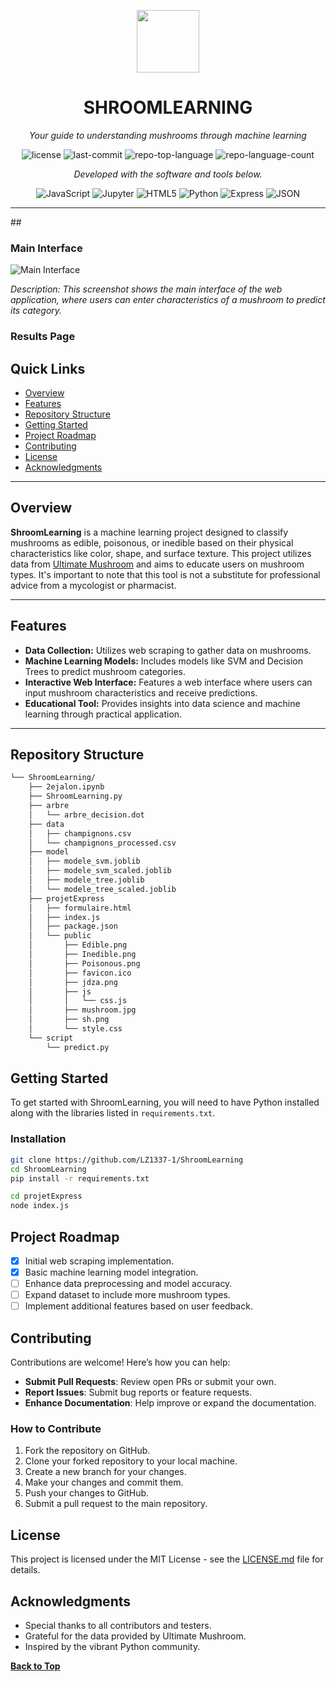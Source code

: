 <p align="center">
  <img src="https://cdn-icons-png.flaticon.com/512/6295/6295417.png" width="100" />
</p>
<p align="center">
    <h1 align="center">SHROOMLEARNING</h1>
</p>
<p align="center">
    <em>Your guide to understanding mushrooms through machine learning</em>
</p>
<p align="center">
	<img src="https://img.shields.io/github/license/LZ1337-1/ShroomLearning?style=flat&color=0080ff" alt="license">
	<img src="https://img.shields.io/github/last-commit/LZ1337-1/ShroomLearning?style=flat&logo=git&logoColor=white&color=0080ff" alt="last-commit">
	<img src="https://img.shields.io/github/languages/top/LZ1337-1/ShroomLearning?style=flat&color=0080ff" alt="repo-top-language">
	<img src="https://img.shields.io/github/languages/count/LZ1337-1/ShroomLearning?style=flat&color=0080ff" alt="repo-language-count">
<p>
<p align="center">
		<em>Developed with the software and tools below.</em>
</p>
<p align="center">
	<img src="https://img.shields.io/badge/JavaScript-F7DF1E.svg?style=flat&logo=JavaScript&logoColor=black" alt="JavaScript">
	<img src="https://img.shields.io/badge/Jupyter-F37626.svg?style=flat&logo=Jupyter&logoColor=white" alt="Jupyter">
	<img src="https://img.shields.io/badge/HTML5-E34F26.svg?style=flat&logo=HTML5&logoColor=white" alt="HTML5">
	<img src="https://img.shields.io/badge/Python-3776AB.svg?style=flat&logo=Python&logoColor=white" alt="Python">
	<img src="https://img.shields.io/badge/Express-000000.svg?style=flat&logo=Express&logoColor=white" alt="Express">
	<img src="https://img.shields.io/badge/JSON-000000.svg?style=flat&logo=JSON&logoColor=white" alt="JSON">
</p>
<hr>
##

### Main Interface

![Main Interface](image.png)

_Description: This screenshot shows the main interface of the web application, where users can enter characteristics of a mushroom to predict its category._

### Results Page

## Quick Links

- [Overview](#overview)
- [Features](#features)
- [Repository Structure](#repository-structure)
- [Getting Started](#getting-started)
- [Project Roadmap](#project-roadmap)
- [Contributing](#contributing)
- [License](#license)
- [Acknowledgments](#acknowledgments)

---

## Overview

**ShroomLearning** is a machine learning project designed to classify mushrooms as edible, poisonous, or inedible based on their physical characteristics like color, shape, and surface texture. This project utilizes data from [Ultimate Mushroom](https://ultimate-mushroom.com) and aims to educate users on mushroom types. It's important to note that this tool is not a substitute for professional advice from a mycologist or pharmacist.

---

## Features

- **Data Collection:** Utilizes web scraping to gather data on mushrooms.
- **Machine Learning Models:** Includes models like SVM and Decision Trees to predict mushroom categories.
- **Interactive Web Interface:** Features a web interface where users can input mushroom characteristics and receive predictions.
- **Educational Tool:** Provides insights into data science and machine learning through practical application.

---

##  Repository Structure

```sh
└── ShroomLearning/
    ├── 2ejalon.ipynb
    ├── ShroomLearning.py
    ├── arbre
    │   └── arbre_decision.dot
    ├── data
    │   ├── champignons.csv
    │   └── champignons_processed.csv
    ├── model
    │   ├── modele_svm.joblib
    │   ├── modele_svm_scaled.joblib
    │   ├── modele_tree.joblib
    │   └── modele_tree_scaled.joblib
    ├── projetExpress
    │   ├── formulaire.html
    │   ├── index.js
    │   ├── package.json
    │   └── public
    │       ├── Edible.png
    │       ├── Inedible.png
    │       ├── Poisonous.png
    │       ├── favicon.ico
    │       ├── jdza.png
    │       ├── js
    │       │   └── css.js
    │       ├── mushroom.jpg
    │       ├── sh.png
    │       └── style.css
    └── script
        └── predict.py
```
## Getting Started

To get started with ShroomLearning, you will need to have Python installed along with the libraries listed in `requirements.txt`.

### Installation

```sh
git clone https://github.com/LZ1337-1/ShroomLearning
cd ShroomLearning
pip install -r requirements.txt
```

```sh
cd projetExpress
node index.js
```

## Project Roadmap

- [X] Initial web scraping implementation.
- [X] Basic machine learning model integration.
- [ ] Enhance data preprocessing and model accuracy.
- [ ] Expand dataset to include more mushroom types.
- [ ] Implement additional features based on user feedback.

## Contributing

Contributions are welcome! Here’s how you can help:

- **Submit Pull Requests**: Review open PRs or submit your own.
- **Report Issues**: Submit bug reports or feature requests.
- **Enhance Documentation**: Help improve or expand the documentation.

### How to Contribute

1. Fork the repository on GitHub.
2. Clone your forked repository to your local machine.
3. Create a new branch for your changes.
4. Make your changes and commit them.
5. Push your changes to GitHub.
6. Submit a pull request to the main repository.

## License

This project is licensed under the MIT License - see the [LICENSE.md](LICENSE.md) file for details.

## Acknowledgments

- Special thanks to all contributors and testers.
- Grateful for the data provided by Ultimate Mushroom.
- Inspired by the vibrant Python community.

[**Back to Top**](#quick-links)
